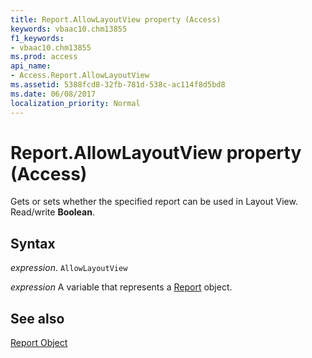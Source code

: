 ```yaml
---
title: Report.AllowLayoutView property (Access)
keywords: vbaac10.chm13855
f1_keywords:
- vbaac10.chm13855
ms.prod: access
api_name:
- Access.Report.AllowLayoutView
ms.assetid: 5388fcd8-32fb-781d-538c-ac114f8d5bd8
ms.date: 06/08/2017
localization_priority: Normal
---
```



# Report.AllowLayoutView property (Access)

Gets or sets whether the specified report can be used in Layout View. Read/write  **Boolean**.


## Syntax

_expression_. `AllowLayoutView`

_expression_ A variable that represents a [Report](Access.Report.md) object.


## See also


[Report Object](Access.Report.md)

